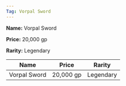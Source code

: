```yaml
---
Tag: Vorpal Sword
---
```


**Name:** Vorpal Sword

**Price:** 20,000 gp

**Rarity:** Legendary

| Name     | Price     | Rarity     |
| -------- | --------- | ---------- |
| Vorpal Sword | 20,000 gp | Legendary |

